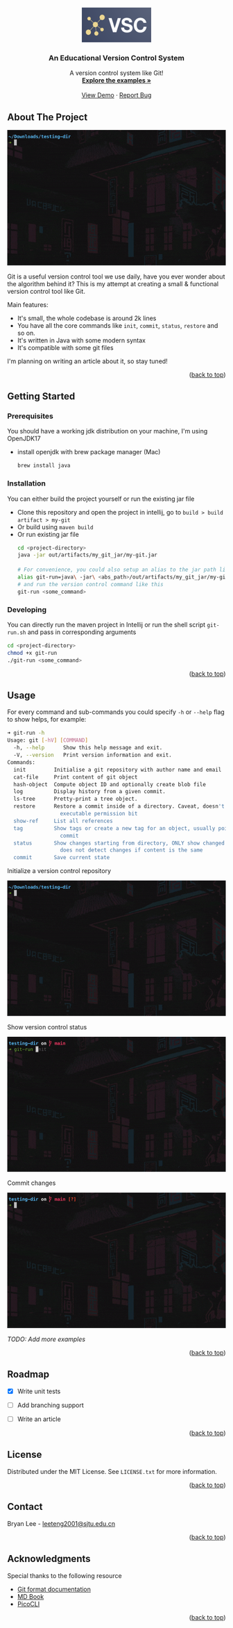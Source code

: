 <div id="top"></div>

<!-- PROJECT HEADER -->
<br />

<div align="center">
   <a href="https://github.com/LeeTeng2001/my-git">
    <img src="doc/img/logo.png" alt="Project Logo" width="160" height="80">
   </a>
   <h3 align="center">An Educational Version Control System</h3>
   <p align="center">
      A version control system like Git!
      <br />
      <a href="#Usage"><strong>Explore the examples »</strong></a>
      <br />
      <br />
      <a href="#Usage">View Demo</a>
      ·
      <a href="https://github.com/LeeTeng2001/my-git/issues">Report Bug</a>
   </p>
</div>

<!-- ABOUT THE PROJECT -->

## About The Project

![demo](doc/demo%201.gif)

Git is a useful version control tool we use daily, have you ever wonder about the algorithm behind it? This is my attempt at creating a small & functional version control tool like Git.

Main features:

* It's small, the whole codebase is around 2k lines
* You have all the core commands like `init`, `commit`, `status`, `restore` and so on.
* It's written in Java with some modern syntax
* It's compatible with some git files

I'm planning on writing an article about it, so stay tuned!

<p align="right">(<a href="#top">back to top</a>)</p>

<!-- GETTING STARTED -->

## Getting Started

### Prerequisites

You should have a working jdk distribution on your machine, I'm using OpenJDK17

* install openjdk with brew package manager (Mac)
  
  ```sh
  brew install java
  ```

### Installation

You can either build the project yourself or run the existing jar file

* Clone this repository and open the project in intellij, go to `build > build artifact > my-git`
* Or build using `maven build`
* Or run existing jar file
  ```sh 
  cd <project-directory>
  java -jar out/artifacts/my_git_jar/my-git.jar
  
  # For convenience, you could also setup an alias to the jar path like this
  alias git-run=java\ -jar\ <abs_path>/out/artifacts/my_git_jar/my-git.jar
  # and run the version control command like this
  git-run <some_command>
  ```

### Developing

You can directly run the maven project in Intellij or run the shell script `git-run.sh` and pass in corresponding arguments

  ```sh 
  cd <project-directory>
  chmod +x git-run
  ./git-run <some_command>
  ```

<p align="right">(<a href="#top">back to top</a>)</p>

<!-- USAGE EXAMPLES -->

## Usage

For every command and sub-commands you could specify `-h` or `--help` flag to show helps, for example:

```sh
➜ git-run -h
Usage: git [-hV] [COMMAND]
  -h, --help      Show this help message and exit.
  -V, --version   Print version information and exit.
Commands:
  init         Initialise a git repository with author name and email
  cat-file     Print content of git object
  hash-object  Compute object ID and optionally create blob file
  log          Display history from a given commit.
  ls-tree      Pretty-print a tree object.
  restore      Restore a commit inside of a directory. Caveat, doesn't restore
                 executable permission bit
  show-ref     List all references
  tag          Show tags or create a new tag for an object, usually pointing to
                 commit
  status       Show changes starting from directory, ONLY show changed files,
                 does not detect changes if content is the same
  commit       Save current state
```

Initialize a version control repository

![Init Demo](doc/init.gif)

Show version control status

![Status Demo](doc/status.gif)

Commit changes

![Commit Demo](doc/commit.gif)



_TODO: Add more examples_

<p align="right">(<a href="#top">back to top</a>)</p>


<!-- ROADMAP -->

## Roadmap

- [x] Write unit tests
- [ ] Add branching support
- [ ] Write an article


<p align="right">(<a href="#top">back to top</a>)</p>

<!-- LICENSE -->

## License

Distributed under the MIT License. See `LICENSE.txt` for more information.

<p align="right">(<a href="#top">back to top</a>)</p>

<!-- CONTACT -->

## Contact

Bryan Lee - leeteng2001@sjtu.edu.cn

<!-- Project Link: [https://github.com/your_username/repo_name](https://github.com/your_username/repo_name) -->

<p align="right">(<a href="#top">back to top</a>)</p>

<!-- ACKNOWLEDGMENTS -->

## Acknowledgments

Special thanks to the following resource

* [Git format documentation](https://github.com/git/git/tree/master/Documentation/technical)
* [MD Book](https://github.com/rust-lang/mdBook)
* [PicoCLI](https://picocli.info/)

<p align="right">(<a href="#top">back to top</a>)</p>


